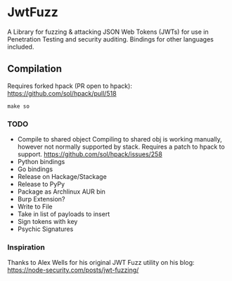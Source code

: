 
# JwtFuzz

A Library for fuzzing & attacking JSON Web Tokens (JWTs) for use in Penetration Testing and security auditing. Bindings for other languages included.

## Compilation

Requires forked hpack (PR open to hpack):
https://github.com/sol/hpack/pull/518

```
make so
```

### TODO
- Compile to shared object
Compiling to shared obj is working manually, however not normally supported by stack.
Requires a patch to hpack to support.
https://github.com/sol/hpack/issues/258
- Python bindings
- Go bindings
- Release on Hackage/Stackage
- Release to PyPy
- Package as Archlinux AUR bin
- Burp Extension?
- Write to File
- Take in list of payloads to insert
- Sign tokens with key
- Psychic Signatures


### Inspiration

Thanks to Alex Wells for his original JWT Fuzz utility on his blog:
https://node-security.com/posts/jwt-fuzzing/

